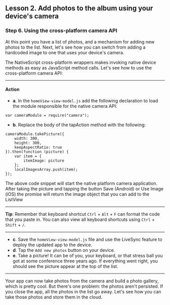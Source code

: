 ## Lesson 2. Add photos to the album using your device's camera

### Step 6. Using the cross-platform camera API

At this point you have a list of photos, and a mechanism for adding new photos to the list. Next, let's see how you can switch from adding a hardcoded image to one that uses your device's camera. 

The NativeScript cross-platform wrappers makes invoking native device methods as easy as JavaScript method calls. Let's see how to use the cross-platform camera API:

<hr data-action="start" />

#### Action

* **a**. In the `homeView-view-model.js` add the following declaration to load the module responsible for the native camera API: 
```
var cameraModule = require("camera");
```
* **b**. Replace the body of the tapAction method with the following:

```
cameraModule.takePicture({
    width: 300,
    height: 300,
    keepAspectRatio: true
}).then(function (picture) {
    var item = {
        itemImage: picture
    };
    localImagesArray.push(item);
});
```

The above code snippet will start the native platform camera application. After taking the picture and tapping the button Save (Android) or Use Image (iOS) the promise will return the image object that you can add to the ListView

<hr data-action="end" />

**Tip**: Remember that keyboard shortcut `Ctrl` + `Alt` + `F` can format the code that you paste in. You can also view all keyboard shortcuts using `Ctrl` + `Shift` + `/`.

<hr data-action="start" />

* **c**. Save the `homeView-view-model.js` file and use the LiveSync feature to deploy the updated app to the device.
* **d**. Tap the `Add new photos` button on your device.
* **e**. Take a picture! It can be of you, your keyboard, or that stress ball you got at some conference three years ago. If everything went right, you should see the picture appear at the top of the list.

<hr data-action="end" />

Your app can now take photos from the camera and build a photo gallery, which is pretty cool. But there's one problem: the photos aren't persisted. If you close the app, all the photos in the list go away. Let's see how you can take those photos and store them in the cloud.
